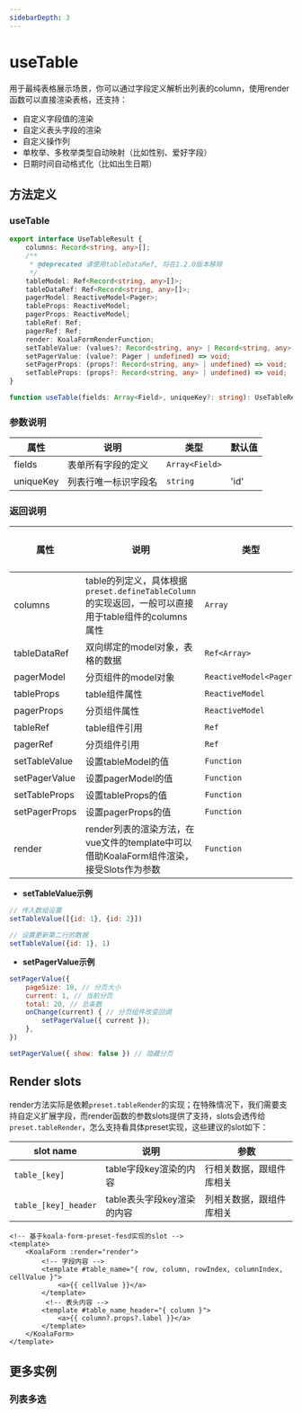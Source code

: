 ```yaml
---
sidebarDepth: 3
---
```

# useTable

用于最纯表格展示场景，你可以通过字段定义解析出列表的column，使用render函数可以直接渲染表格，还支持：
- 自定义字段值的渲染
- 自定义表头字段的渲染
- 自定义操作列
- 单枚举、多枚举类型自动映射（比如性别、爱好字段）
- 日期时间自动格式化（比如出生日期）

<ExampleDoc>
<UseTable>
</UseTable>
<template #code>

<<< @/examples/UseTable.vue

<<< @/examples/user.js

</template>
</ExampleDoc>


## 方法定义
### useTable
```ts
export interface UseTableResult {
    columns: Record<string, any>[];
    /**
     * @deprecated 请使用tableDataRef, 将在1.2.0版本移除
     */
    tableModel: Ref<Record<string, any>[]>;
    tableDataRef: Ref<Record<string, any>[]>;
    pagerModel: ReactiveModel<Pager>;
    tableProps: ReactiveModel;
    pagerProps: ReactiveModel;
    tableRef: Ref;
    pagerRef: Ref;
    render: KoalaFormRenderFunction;
    setTableValue: (values?: Record<string, any> | Record<string, any>[] | undefined, index?: number | undefined) => void;
    setPagerValue: (value?: Pager | undefined) => void;
    setPagerProps: (props?: Record<string, any> | undefined) => void;
    setTableProps: (props?: Record<string, any> | undefined) => void;
}

function useTable(fields: Array<Field>, uniqueKey?: string): UseTableResult;
```

### 参数说明

| 属性         | 说明                    | 类型              | 默认值                |
| ------------ | ----------------------- | ----------------- | --------------------- |
| fields | 表单所有字段的定义 | `Array<Field>` |
| uniqueKey | 列表行唯一标识字段名| `string` | 'id'

### 返回说明

| 属性         | 说明                    | 类型              | 默认值                |
| ------------ | ----------------------- | ----------------- | --------------------- |
| columns | table的列定义，具体根据`preset.defineTableColumn`的实现返回，一般可以直接用于table组件的columns属性 | `Array`
| tableDataRef | 双向绑定的model对象，表格的数据 | `Ref<Array>`
| pagerModel | 分页组件的model对象| `ReactiveModel<Pager>`
| tableProps | table组件属性| `ReactiveModel`
| pagerProps | 分页组件属性| `ReactiveModel`
| tableRef | table组件引用 | `Ref`
| pagerRef | 分页组件引用 | `Ref`
| setTableValue | 设置tableModel的值| `Function`
| setPagerValue | 设置pagerModel的值| `Function`
| setTableProps | 设置tableProps的值| `Function`
| setPagerProps | 设置pagerProps的值| `Function`
| render | render列表的渲染方法，在vue文件的template中可以借助KoalaForm组件渲染，接受Slots作为参数 | `Function`

- **setTableValue示例**

```js
// 传入数组设置
setTableValue([{id: 1}, {id: 2}])

// 设置更新第二行的数据
setTableValue({id: 1}, 1)
```

- **setPagerValue示例**

```js
setPagerValue({
    pageSize: 10, // 分页大小
    current: 1, // 当前分页
    total: 20, // 总条数
    onChange(current) { // 分页组件改变回调
        setPagerValue({ current });
    },
})

setPagerValue({ show: false }) // 隐藏分页
```
## Render slots
render方法实际是依赖`preset.tableRender`的实现；在特殊情况下，我们需要支持自定义扩展字段，而render函数的参数slots提供了支持，slots会透传给`preset.tableRender`，怎么支持看具体preset实现，这些建议的slot如下：

| slot name    | 说明                    | 参数               |
| ------------ | ----------------------- | ----------------- |
| `table_[key]`  | table字段key渲染的内容 | 行相关数据，跟组件库相关 |
| `table_[key]_header`  | table表头字段key渲染的内容 | 列相关数据，跟组件库相关 |

```vue
<!-- 基于koala-form-preset-fesd实现的slot -->
<template>
    <KoalaForm :render="render">
        <!-- 字段内容 -->
        <template #table_name="{ row, column, rowIndex, columnIndex, cellValue }">
            <a>{{ cellValue }}</a>
        </template>
         <!-- 表头内容 -->
        <template #table_name_header="{ column }">
            <a>{{ column?.props?.label }}</a>
        </template>
    </KoalaForm>
</template>

```

## 更多实例

### 列表多选
<ExampleDoc>
<MultipleTable>
</MultipleTable>
<template #code>

<<< @/examples/MultipleTable.vue

</template>
</ExampleDoc>